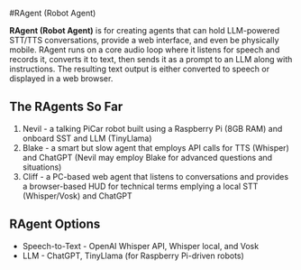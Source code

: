 #RAgent (Robot Agent)

**RAgent (Robot Agent)** is for creating agents that can hold LLM-powered STT/TTS conversations, provide a web interface, and even be physically mobile. RAgent runs on a core audio loop where it listens for speech and records it, converts it to text, then sends it as a prompt to an LLM along with instructions. The resulting text output is either converted to speech or displayed in a web browser. 

## The RAgents So Far
1. Nevil - a talking PiCar robot built using a Raspberry Pi (8GB RAM) and onboard SST and LLM (TinyLlama)
2. Blake - a smart but slow agent that employs API calls for TTS (Whisper) and ChatGPT (Nevil may employ Blake for advanced questions and situations)
2. Cliff - a PC-based web agent that listens to conversations and provides a browser-based HUD for technical terms emplying a local STT (Whisper/Vosk) and ChatGPT

## RAgent Options
- Speech-to-Text - OpenAI Whisper API, Whisper local, and Vosk
- LLM - ChatGPT, TinyLlama (for Raspberry Pi-driven robots)
